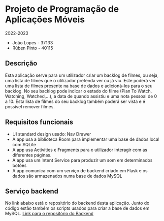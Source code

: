 # Projeto de Programação de Aplicações Móveis
2022-2023

- João Lopes - 37133
- Rúben Pinto - 40115

## Descrição
Esta aplicação serve para um utilizador criar um backlog de filmes, ou seja, uma lista de filmes que o utilizador pretenda ver ou já viu. Este poderá ver uma lista de filmes presente na base de dados e adicioná-los para o seu backlog. No seu backlog pode indicar o estado do filme (Plan To Watch, Watching, Watched,...), a data de quando assistiu e uma nota pessoal de 0 a 10. Esta lista de filmes do seu backlog também poderá ser vista e é possível remover filmes.

## Requisitos funcionais

- UI standard design usado: Nav Drawer
- A app usa a biblioteca Room para implementar uma base de dados local com SQLite
- A app usa Activities e Fragments para o utilizador interagir com as diferentes páginas.
- A app usa um Intent Service para produzir um som em determinados botões
- A app comunica com um serviço de backend criado em Flask e os dados são armazenados numa base de dados MySQL

## Serviço backend
No link abaixo está o repositório do backend desta aplicação. Junto do código estão também os scripts usados para criar a base de dados em MySQL.
[Link para o repositório do Backend](https://github.com/40115/BackendProm)
